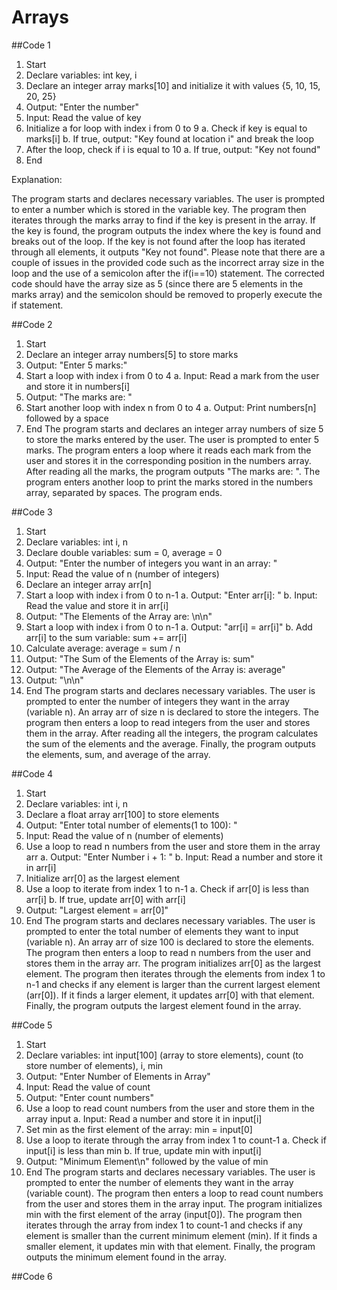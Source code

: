 # Arrays
##Code 1
1. Start
2. Declare variables: int key, i
3. Declare an integer array marks[10] and initialize it with values {5, 10, 15, 20, 25}
4. Output: "Enter the number"
5. Input: Read the value of key
6. Initialize a for loop with index i from 0 to 9
   a. Check if key is equal to marks[i]
   b. If true, output: "Key found at location i" and break the loop
7. After the loop, check if i is equal to 10
   a. If true, output: "Key not found"
8. End


Explanation:

The program starts and declares necessary variables.
The user is prompted to enter a number which is stored in the variable key.
The program then iterates through the marks array to find if the key is present in the array.
If the key is found, the program outputs the index where the key is found and breaks out of the loop.
If the key is not found after the loop has iterated through all elements, it outputs "Key not found".
Please note that there are a couple of issues in the provided code such as the incorrect array size in the loop and the use of a semicolon after the if(i==10) statement. The corrected code should have the array size as 5 (since there are 5 elements in the marks array) and the semicolon should be removed to properly execute the if statement.



##Code 2
1. Start
2. Declare an integer array numbers[5] to store marks
3. Output: "Enter 5 marks:"
4. Start a loop with index i from 0 to 4
   a. Input: Read a mark from the user and store it in numbers[i]
5. Output: "The marks are: "
6. Start another loop with index n from 0 to 4
   a. Output: Print numbers[n] followed by a space
7. End
The program starts and declares an integer array numbers of size 5 to store the marks entered by the user.
The user is prompted to enter 5 marks.
The program enters a loop where it reads each mark from the user and stores it in the corresponding position in the numbers array.
After reading all the marks, the program outputs "The marks are: ".
The program enters another loop to print the marks stored in the numbers array, separated by spaces.
The program ends.



##Code 3
1. Start
2. Declare variables: int i, n
3. Declare double variables: sum = 0, average = 0
4. Output: "Enter the number of integers you want in an array: "
5. Input: Read the value of n (number of integers)
6. Declare an integer array arr[n]
7. Start a loop with index i from 0 to n-1
   a. Output: "Enter arr[i]: "
   b. Input: Read the value and store it in arr[i]
8. Output: "The Elements of the Array are: \n\n"
9. Start a loop with index i from 0 to n-1
   a. Output: "arr[i] = arr[i]"
   b. Add arr[i] to the sum variable: sum += arr[i]
10. Calculate average: average = sum / n
11. Output: "The Sum of the Elements of the Array is: sum"
12. Output: "The Average of the Elements of the Array is: average"
13. Output: "\n\n"
14. End
The program starts and declares necessary variables.
The user is prompted to enter the number of integers they want in the array (variable n).
An array arr of size n is declared to store the integers.
The program then enters a loop to read integers from the user and stores them in the array.
After reading all the integers, the program calculates the sum of the elements and the average.
Finally, the program outputs the elements, sum, and average of the array.


##Code 4
1. Start
2. Declare variables: int i, n
3. Declare a float array arr[100] to store elements
4. Output: "Enter total number of elements(1 to 100): "
5. Input: Read the value of n (number of elements)
6. Use a loop to read n numbers from the user and store them in the array arr
   a. Output: "Enter Number i + 1: "
   b. Input: Read a number and store it in arr[i]
7. Initialize arr[0] as the largest element
8. Use a loop to iterate from index 1 to n-1
   a. Check if arr[0] is less than arr[i]
   b. If true, update arr[0] with arr[i]
9. Output: "Largest element = arr[0]"
10. End
The program starts and declares necessary variables.
The user is prompted to enter the total number of elements they want to input (variable n).
An array arr of size 100 is declared to store the elements.
The program then enters a loop to read n numbers from the user and stores them in the array arr.
The program initializes arr[0] as the largest element.
The program then iterates through the elements from index 1 to n-1 and checks if any element is larger than the current largest element (arr[0]). If it finds a larger element, it updates arr[0] with that element.
Finally, the program outputs the largest element found in the array.



##Code 5
1. Start
2. Declare variables: int input[100] (array to store elements), count (to store number of elements), i, min
3. Output: "Enter Number of Elements in Array"
4. Input: Read the value of count
5. Output: "Enter count numbers"
6. Use a loop to read count numbers from the user and store them in the array input
   a. Input: Read a number and store it in input[i]
7. Set min as the first element of the array: min = input[0]
8. Use a loop to iterate through the array from index 1 to count-1
   a. Check if input[i] is less than min
   b. If true, update min with input[i]
9. Output: "Minimum Element\n" followed by the value of min
10. End
The program starts and declares necessary variables.
The user is prompted to enter the number of elements they want in the array (variable count).
The program then enters a loop to read count numbers from the user and stores them in the array input.
The program initializes min with the first element of the array (input[0]).
The program then iterates through the array from index 1 to count-1 and checks if any element is smaller than the current minimum element (min). If it finds a smaller element, it updates min with that element.
Finally, the program outputs the minimum element found in the array.


##Code 6



